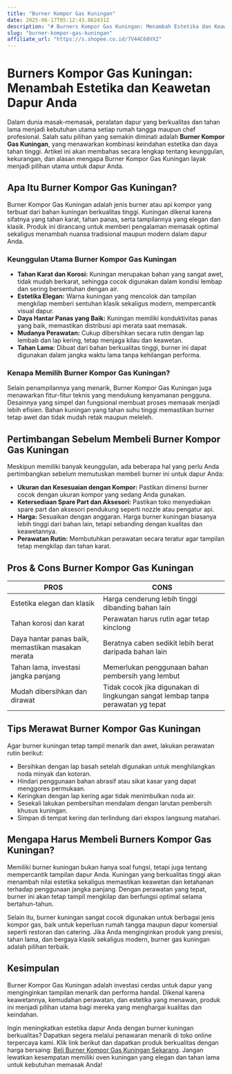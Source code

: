 ```yaml
---
title: "Burner Kompor Gas Kuningan"
date: 2025-06-17T05:12:43.862431Z
description: "# Burners Kompor Gas Kuningan: Menambah Estetika dan Keawetan Dapur Anda..."
slug: "burner-kompor-gas-kuningan"
affiliate_url: "https://s.shopee.co.id/7V44C68VX2"
---
```

# Burners Kompor Gas Kuningan: Menambah Estetika dan Keawetan Dapur Anda

Dalam dunia masak-memasak, peralatan dapur yang berkualitas dan tahan lama menjadi kebutuhan utama setiap rumah tangga maupun chef profesional. Salah satu pilihan yang semakin diminati adalah **Burner Kompor Gas Kuningan**, yang menawarkan kombinasi keindahan estetika dan daya tahan tinggi. Artikel ini akan membahas secara lengkap tentang keunggulan, kekurangan, dan alasan mengapa Burner Kompor Gas Kuningan layak menjadi pilihan utama untuk dapur Anda.

## Apa Itu Burner Kompor Gas Kuningan?

Burner Kompor Gas Kuningan adalah jenis burner atau api kompor yang terbuat dari bahan kuningan berkualitas tinggi. Kuningan dikenal karena sifatnya yang tahan karat, tahan panas, serta tampilannya yang elegan dan klasik. Produk ini dirancang untuk memberi pengalaman memasak optimal sekaligus menambah nuansa tradisional maupun modern dalam dapur Anda.

### Keunggulan Utama Burner Kompor Gas Kuningan

- **Tahan Karat dan Korosi:** Kuningan merupakan bahan yang sangat awet, tidak mudah berkarat, sehingga cocok digunakan dalam kondisi lembap dan sering bersentuhan dengan air.
- **Estetika Elegan:** Warna kuningan yang mencolok dan tampilan mengkilap memberi sentuhan klasik sekaligus modern, mempercantik visual dapur.
- **Daya Hantar Panas yang Baik:** Kuningan memiliki konduktivitas panas yang baik, memastikan distribusi api merata saat memasak.
- **Mudanya Perawatan:** Cukup dibersihkan secara rutin dengan lap lembab dan lap kering, tetap menjaga kilau dan keawetan.
- **Tahan Lama:** Dibuat dari bahan berkualitas tinggi, burner ini dapat digunakan dalam jangka waktu lama tanpa kehilangan performa.

### Kenapa Memilih Burner Kompor Gas Kuningan?

Selain penampilannya yang menarik, Burner Kompor Gas Kuningan juga menawarkan fitur-fitur teknis yang mendukung kenyamanan pengguna. Desainnya yang simpel dan fungsional membuat proses memasak menjadi lebih efisien. Bahan kuningan yang tahan suhu tinggi memastikan burner tetap awet dan tidak mudah retak maupun meleleh.

## Pertimbangan Sebelum Membeli Burner Kompor Gas Kuningan

Meskipun memiliki banyak keunggulan, ada beberapa hal yang perlu Anda pertimbangkan sebelum memutuskan membeli burner ini untuk dapur Anda:

- **Ukuran dan Kesesuaian dengan Kompor:** Pastikan dimensi burner cocok dengan ukuran kompor yang sedang Anda gunakan.
- **Ketersediaan Spare Part dan Aksesori:** Pastikan toko menyediakan spare part dan aksesori pendukung seperti nozzle atau pengatur api.
- **Harga:** Sesuaikan dengan anggaran. Harga burner kuningan biasanya lebih tinggi dari bahan lain, tetapi sebanding dengan kualitas dan keawetannya.
- **Perawatan Rutin:** Membutuhkan perawatan secara teratur agar tampilan tetap mengkilap dan tahan karat.

## Pros & Cons Burner Kompor Gas Kuningan

| **PROS** | **CONS** |
|------------------------------|---------------------------------------------------|
| Estetika elegan dan klasik | Harga cenderung lebih tinggi dibanding bahan lain |
| Tahan korosi dan karat | Perawatan harus rutin agar tetap kinclong |
| Daya hantar panas baik, memastikan masakan merata | Beratnya caben sedikit lebih berat daripada bahan lain |
| Tahan lama, investasi jangka panjang | Memerlukan penggunaan bahan pembersih yang lembut |
| Mudah dibersihkan dan dirawat | Tidak cocok jika digunakan di lingkungan sangat lembap tanpa perawatan yg tepat |

## Tips Merawat Burner Kompor Gas Kuningan

Agar burner kuningan tetap tampil menarik dan awet, lakukan perawatan rutin berikut:

- Bersihkan dengan lap basah setelah digunakan untuk menghilangkan noda minyak dan kotoran.
- Hindari penggunaan bahan abrasif atau sikat kasar yang dapat menggores permukaan.
- Keringkan dengan lap kering agar tidak menimbulkan noda air.
- Sesekali lakukan pembersihan mendalam dengan larutan pembersih khusus kuningan.
- Simpan di tempat kering dan terlindung dari ekspos langsung matahari.

## Mengapa Harus Membeli Burners Kompor Gas Kuningan?

Memiliki burner kuningan bukan hanya soal fungsi, tetapi juga tentang mempercantik tampilan dapur Anda. Kuningan yang berkualitas tinggi akan menambah nilai estetika sekaligus memastikan keawetan dan ketahanan terhadap penggunaan jangka panjang. Dengan perawatan yang tepat, burner ini akan tetap tampil mengkilap dan berfungsi optimal selama bertahun-tahun.

Selain itu, burner kuningan sangat cocok digunakan untuk berbagai jenis kompor gas, baik untuk keperluan rumah tangga maupun dapur komersial seperti restoran dan catering. Jika Anda menginginkan produk yang presisi, tahan lama, dan bergaya klasik sekaligus modern, burner gas kuningan adalah pilihan terbaik.

## Kesimpulan

Burner Kompor Gas Kuningan adalah investasi cerdas untuk dapur yang menginginkan tampilan menarik dan performa handal. Dikenal karena keawetannya, kemudahan perawatan, dan estetika yang menawan, produk ini menjadi pilihan utama bagi mereka yang menghargai kualitas dan keindahan.

Ingin meningkatkan estetika dapur Anda dengan burner kuningan berkualitas? Dapatkan segera melalui penawaran menarik di toko online terpercaya kami. Klik link berikut dan dapatkan produk berkualitas dengan harga bersaing: [Beli Burner Kompor Gas Kuningan Sekarang](https://s.shopee.co.id/7V44C68VX2). Jangan lewatkan kesempatan memiliki oven kuningan yang elegan dan tahan lama untuk kebutuhan memasak Anda!